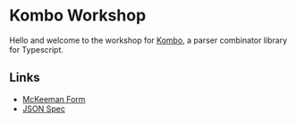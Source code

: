 # Kombo Workshop

Hello and welcome to the workshop for [Kombo](https://github.com/honungsburk/kombo), a parser combinator library for Typescript.

## Links

- [McKeeman Form](https://www.crockford.com/mckeeman.html)
- [JSON Spec](https://www.json.org/json-en.html)
